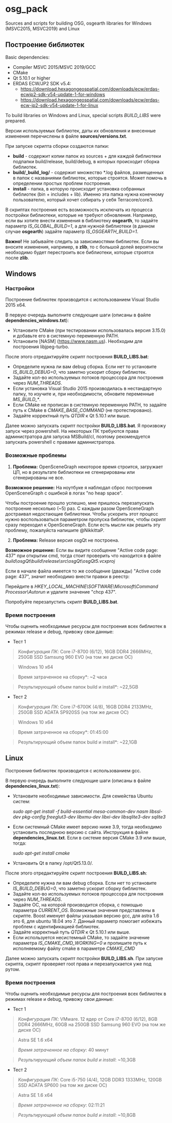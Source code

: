 # osg_pack

Sources and scripts for building OSG, osgearth libraries for Windows (MSVC2015, MSVC2019) and Linux

## Построение библиотек

Basic dependencies:

* Compiler MSVC 2015/MSVC 2019/GCC
* CMake
* Qt 5.10.1 or higher
* ERDAS ECW/JP2 SDK v5.4:
  * https://download.hexagongeospatial.com/downloads/ecw/erdas-ecwjp2-sdk-v54-update-1-for-windows
  * https://download.hexagongeospatial.com/downloads/ecw/erdas-ecw-jp2-sdk-v54-update-1-for-linux

To build libraries on Windows and Linux, special scripts *BUILD_LIBS* were prepared.

Версии используемых библиотек, даты их обновления и внесенные изменения перечислены в файле **sources/versions.txt**.

При запуске скрипта сборки создаются папки:

* **build** - содержит копии папок из sources + для каждой библиотеки подпапки build/release, build/debug, в которых происходит сборка библиотек.
* **build/\_build_log/** - содержит множество *.log файлов, размещенных в папок с названиями библиотек, которые строятся. Может помочь в определении простых проблем построения.
* **install** - папка, в которую происходит установка собранных библиотек (bin + includes + lib). Именно эта папка нужна конечному пользователю, который хочет собирать у себя Terracore/core3.

В скриптах построения есть возможность исключать из процесса постройки библиотеки, которые не требуют обновления. Например, если вы хотите внести изменения в библиотеку **osgearth**, то задайте параметр *IS\_GLOBAL_BUILD=1*, а для нужной библиотеки (в данном случае **osgearth**) задайте параметр *IS\_OSGEARTH_BUILD=1*.

**Важно!** Не забывайте следить за зависимостями библиотек. Если вы вносите изменения, например, в **zlib**, то с большой долей вероятности необходимо будет перестроить все библиотеки, которые строятся после **zlib**.

## Windows

### Настройки
Построение библиотек производится с использованием Visual Studio 2015 x64.

В первую очередь выполните следующие шаги (описаны в файле **dependencies_windows.txt**):

* Установите CMake (при тестировании использовалась версия 3.15.0) и добавьте его в системную переменную PATH.
* Установите [NASM] (https://www.nasm.us). Необходим для построения libjpeg-turbo.

После этого отредактируйте скрипт построения **BUILD_LIBS.bat**:

*  Определите нужна ли вам debug сборка. Если нет то установите *IS\_BUILD_DEBUG=0*, что заметно ускорит сборку библиотек.
*  Задайте кол-во используемых потоков процессора для построения через *NUM_THREADS*.
*  Если установка Visual Studio 2015 производилась в нестандартную папку, то изучите и, при необходимости, обновите переменные *MS\_BUILD\_\**.
*  Если CMake не прописан в системную переменную PATH, то задайте путь к CMake в *CMAKE\_BASE_COMMAND* (не протестировано).
*  Задайте корректный путь *QTDIR* к Qt 5.10.1 или выше.

Далее можно запускать скрипт постройки **BUILD_LIBS.bat**. Я произвожу запуск через powershell. На некоторых ПК требуются права администратора для запуска MSBuild/cl, поэтому рекомендуется запускать powershell с правами администратора.

### Возможные проблемы

1. **Проблема:** OpenSceneGraph некоторое время строится, загружает ЦП, но в результате библиотеки не сгенерированы или сгенерированы не все.

  **Возможное решение:** На ноутбуке я наблюдал сброс построения OpenSceneGraph с ошибкой в логах "no heap space".

  Чтобы построение прошло успешно, мне пришлось перезапускать построение несколько (~5) раз. С каждым разом OpenSceneGraph достраивал недостающие библиотеки. Чтобы ускорить этот процесс нужно воспользоваться параметром пропуска библиотек, чтобы скрипт сразу переходил к OpenSceneGraph. Если есть мысли как решить эту проблему, пожалуйста напишите @NikkittaP.

2. **Проблема:** Release версия osgQt не построена.

  **Возможное решение:** Если вы видите сообщение "Active code page: 437" при открытии cmd, тогда стоит проверить что находится в файле *build\osgQt\build\release\src\osgQt\osgQt5.vcxproj*

  Если в начале файла имеется то же сообщение (дважды) "Active code page: 437", значит необходимо внести правки в реестр:

  Перейдите в *HKEY\_LOCAL_MACHINE\SOFTWARE\Microsoft\Command Processor\Autorun* и удалите значение "chcp 437".

  Попробуйте перезапустить скрипт **BUILD_LIBS.bat**.

### Время построения

Чтобы оценить необходимые ресурсы для построения всех библиотек в режимах release и debug, привожу свои данные:

* Тест 1

>*Конфигурация ПК*: Core i7-8700 (6/12), 16GB DDR4 2666MHz, 250GB SSD Samsung 960 EVO (на том же диске ОС)

>Windows 10 x64

>Время затраченное на сборку*: ~2 часа

>Результирующий объем папок build и install*: ~22,5GB

* Тест 2

>*Конфигурация ПК*: Core i7-6700K (4/8), 16GB DDR4 2133MHz, 250GB SSD ADATA SP920SS (на том же диске ОС)

>Windows 10 x64

>Время затраченное на сборку*: 01:45:00

>Результирующий объем папок build и install*: ~22,1GB

## Linux

Построение библиотек производится с использованием gcc.

В первую очередь выполните следующие шаги (описаны в файле **dependencies_linux.txt**):

* Установите необходимые зависимости. Для семейства Ubuntu систем:

  *sudo apt-get install -f build-essential mesa-common-dev nasm libssl-dev pkg-config freeglut3-dev libxmu-dev libxi-dev libsqlite3-dev sqlite3*

* Если системный CMake имеет версию ниже 3.9, тогда необходимо установить последнюю версию с сайта. Инструкция в файле **dependencies_linux.txt**. Если в системе версия CMake 3.9 или выше, тогда:

  *sudo apt-get install cmake*

* Установить Qt в папку /opt/Qt5.13.0/.

После этого отредактируйте скрипт построения **BUILD_LIBS.sh**:

*  Определите нужна ли вам debug сборка. Если нет то установите *IS\_BUILD_DEBUG=0*, что заметно ускорит сборку библиотек.
*  Задайте кол-во используемых потоков процессора для построения через *NUM_THREADS*.
*  Задайте ОС, на которой производится сборка, с помощью параметра *CURRENT_OS*. Возможные значения представлены в скрипте. Boost именует файлы указывая версию gcc, для astra 1.6 это 6, для ubuntu 18.04 это 7. Данный параметр помогает избежать проблем с идентификацией библиотек.
*  Задайте корректный путь *QTDIR* к Qt 5.10.1 или выше.
*  Если используется несистемный CMake, то задайте значение параметра *IS\_CMAKE\_CMD_WORKING=0* и пропишите путь к исполняемому файлу cmake в параметре *CMAKE\_CMD*

Далее можно запускать скрипт постройки **BUILD_LIBS.sh**. При запуске скрипта, скрипт проверяет root права и перезапускается уже под рутом.

### Время построения

Чтобы оценить необходимые ресурсы для построения всех библиотек в режимах release и debug, привожу свои данные:

* Тест 1

>*Конфигурация ПК*: VMware. 12 ядер от Core i7-8700 (6/12), 8GB DDR4 2666MHz, 60GB на 250GB SSD Samsung 960 EVO (на том же диске ОС)

>Astra SE 1.6 x64

>*Время затраченное на сборку*: 40 минут

>*Результирующий объем папок build и install*: ~10,3GB

* Тест 2

>*Конфигурация ПК*: Core i5-750 (4/4), 12GB DDR3 1333MHz, 120GB SSD ADATA SP600 (на том же диске ОС)

>Astra SE 1.6 x64

>*Время затраченное на сборку*: 02:11:21

>*Результирующий объем папок build и install*: ~10,8GB
